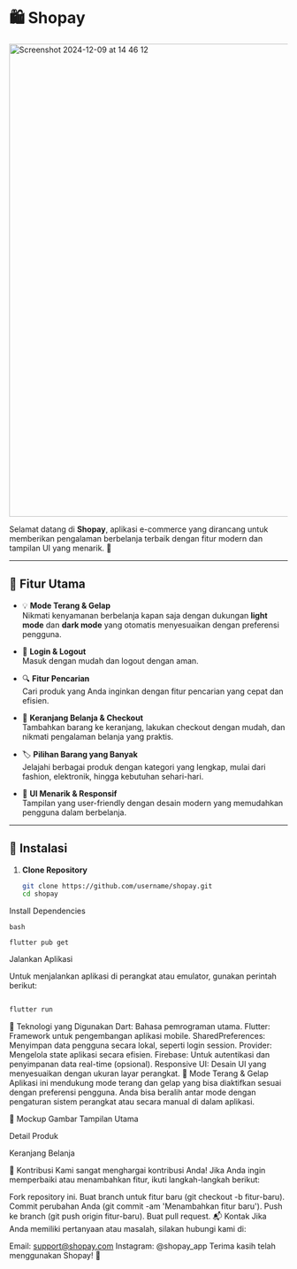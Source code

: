 # 🛍️ **Shopay**  
<img width="855" alt="Screenshot 2024-12-09 at 14 46 12" src="https://github.com/user-attachments/assets/21be46a2-74a3-43e6-a3b8-cca3d685bd3f">



Selamat datang di **Shopay**, aplikasi e-commerce yang dirancang untuk memberikan pengalaman berbelanja terbaik dengan fitur modern dan tampilan UI yang menarik. 🌟  

---

## 🎨 **Fitur Utama**  

- 💡 **Mode Terang & Gelap**  
  Nikmati kenyamanan berbelanja kapan saja dengan dukungan **light mode** dan **dark mode** yang otomatis menyesuaikan dengan preferensi pengguna.

- 🔐 **Login & Logout**  
  Masuk dengan mudah dan logout dengan aman.

- 🔍 **Fitur Pencarian**  
  Cari produk yang Anda inginkan dengan fitur pencarian yang cepat dan efisien.

- 🛒 **Keranjang Belanja & Checkout**  
  Tambahkan barang ke keranjang, lakukan checkout dengan mudah, dan nikmati pengalaman belanja yang praktis.

- 🏷️ **Pilihan Barang yang Banyak**  
  Jelajahi berbagai produk dengan kategori yang lengkap, mulai dari fashion, elektronik, hingga kebutuhan sehari-hari.

- 🌈 **UI Menarik & Responsif**  
  Tampilan yang user-friendly dengan desain modern yang memudahkan pengguna dalam berbelanja.

---

## 🚀 **Instalasi**  

1. **Clone Repository**

   ```bash
   git clone https://github.com/username/shopay.git
   cd shopay
   ```
Install Dependencies
```
bash

flutter pub get
```
Jalankan Aplikasi

Untuk menjalankan aplikasi di perangkat atau emulator, gunakan perintah berikut:

```bash

flutter run
```
🔑 Teknologi yang Digunakan
Dart: Bahasa pemrograman utama.
Flutter: Framework untuk pengembangan aplikasi mobile.
SharedPreferences: Menyimpan data pengguna secara lokal, seperti login session.
Provider: Mengelola state aplikasi secara efisien.
Firebase: Untuk autentikasi dan penyimpanan data real-time (opsional).
Responsive UI: Desain UI yang menyesuaikan dengan ukuran layar perangkat.
🌙 Mode Terang & Gelap
Aplikasi ini mendukung mode terang dan gelap yang bisa diaktifkan sesuai dengan preferensi pengguna. Anda bisa beralih antar mode dengan pengaturan sistem perangkat atau secara manual di dalam aplikasi.

📸 Mockup Gambar
Tampilan Utama

Detail Produk

Keranjang Belanja

🤝 Kontribusi
Kami sangat menghargai kontribusi Anda! Jika Anda ingin memperbaiki atau menambahkan fitur, ikuti langkah-langkah berikut:

Fork repository ini.
Buat branch untuk fitur baru (git checkout -b fitur-baru).
Commit perubahan Anda (git commit -am 'Menambahkan fitur baru').
Push ke branch (git push origin fitur-baru).
Buat pull request.
📬 Kontak
Jika Anda memiliki pertanyaan atau masalah, silakan hubungi kami di:

Email: support@shopay.com
Instagram: @shopay_app
Terima kasih telah menggunakan Shopay! 🙏

